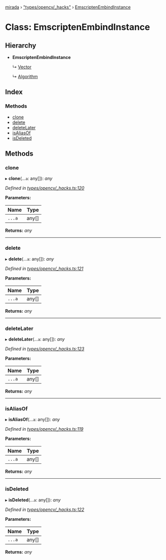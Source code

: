 [mirada](../README.md) › ["types/opencv/_hacks"](../modules/_types_opencv__hacks_.md) › [EmscriptenEmbindInstance](_types_opencv__hacks_.emscriptenembindinstance.md)

# Class: EmscriptenEmbindInstance


## Hierarchy

* **EmscriptenEmbindInstance**

  ↳ [Vector](_types_opencv__hacks_.vector.md)

  ↳ [Algorithm](_types_opencv_algorithm_.algorithm.md)

## Index

### Methods

* [clone](_types_opencv__hacks_.emscriptenembindinstance.md#clone)
* [delete](_types_opencv__hacks_.emscriptenembindinstance.md#delete)
* [deleteLater](_types_opencv__hacks_.emscriptenembindinstance.md#deletelater)
* [isAliasOf](_types_opencv__hacks_.emscriptenembindinstance.md#isaliasof)
* [isDeleted](_types_opencv__hacks_.emscriptenembindinstance.md#isdeleted)

## Methods

###  clone

▸ **clone**(...`a`: any[]): *any*

*Defined in [types/opencv/_hacks.ts:120](https://github.com/cancerberoSgx/mirada/blob/f0c0267/mirada/src/types/opencv/_hacks.ts#L120)*

**Parameters:**

Name | Type |
------ | ------ |
`...a` | any[] |

**Returns:** *any*

___

###  delete

▸ **delete**(...`a`: any[]): *any*

*Defined in [types/opencv/_hacks.ts:121](https://github.com/cancerberoSgx/mirada/blob/f0c0267/mirada/src/types/opencv/_hacks.ts#L121)*

**Parameters:**

Name | Type |
------ | ------ |
`...a` | any[] |

**Returns:** *any*

___

###  deleteLater

▸ **deleteLater**(...`a`: any[]): *any*

*Defined in [types/opencv/_hacks.ts:123](https://github.com/cancerberoSgx/mirada/blob/f0c0267/mirada/src/types/opencv/_hacks.ts#L123)*

**Parameters:**

Name | Type |
------ | ------ |
`...a` | any[] |

**Returns:** *any*

___

###  isAliasOf

▸ **isAliasOf**(...`a`: any[]): *any*

*Defined in [types/opencv/_hacks.ts:119](https://github.com/cancerberoSgx/mirada/blob/f0c0267/mirada/src/types/opencv/_hacks.ts#L119)*

**Parameters:**

Name | Type |
------ | ------ |
`...a` | any[] |

**Returns:** *any*

___

###  isDeleted

▸ **isDeleted**(...`a`: any[]): *any*

*Defined in [types/opencv/_hacks.ts:122](https://github.com/cancerberoSgx/mirada/blob/f0c0267/mirada/src/types/opencv/_hacks.ts#L122)*

**Parameters:**

Name | Type |
------ | ------ |
`...a` | any[] |

**Returns:** *any*
